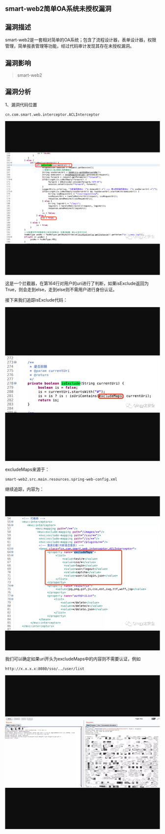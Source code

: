 ## smart-web2简单OA系统未授权漏洞

## 漏洞描述

smart-web2是一套相对简单的OA系统；包含了流程设计器，表单设计器，权限管理，简单报表管理等功能，经过代码审计发现其存在未授权漏洞。

## 漏洞影响

> smart-web2

## 漏洞分析

1、漏洞代码位置

```
cn.com.smart.web.interceptor.ACLInterceptor 
```

![1](resource/smart-web2/1.png)

这是一个拦截器，在第164行对用户的uri进行了判断，如果isExclude返回为True，则会走到else，走到else则不需用户进行身份认证。

接下来我们追踪isExclude代码：

![2](resource/smart-web2/2.png)

excludeMaps来源于：

```
smart-web2.src.main.resources.spring-web-config.xml
```

继续追踪，内容为：

![3](resource/smart-web2/3.png)

我们可以确定如果uri开头为excludeMaps中的内容则不需要认证，例如

```
http://x.x.x.x:8080/sso/../user/list
```

![4](resource/smart-web2/4.png)